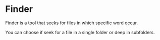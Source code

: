 # Finder
Finder is a tool that seeks for files in which specific word occur.

You can choose if seek for a file in a single folder or deep in subfolders. 
